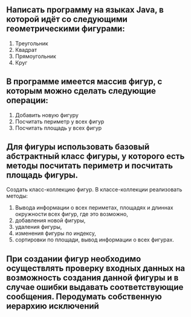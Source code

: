 ## Написать программу на языках Java, в которой идёт со следующими геометрическими фигурами:
1. Треугольник
2. Квадрат
3. Прямоугольник
4. Круг
## В программе имеется массив фигур, с которым можно сделать следующие операции:
1. Добавить новую фигуру
2. Посчитать периметр у всех фигур
3. Посчитать площадь у всех фигур
## Для фигуры использовать базовый абстрактный класс фигуры, у которого есть методы посчитать периметр и посчитать площадь фигуры.
Создать класс-коллекцию фигур. В классе-коллекции реализовать методы:
1. Вывода информации о всех периметах, площадях и длиннах окружности всех фигур, где это возможно,
2. добавления новой фигуры,
3. удаления фигуры,
4. изменения фигуры по индексу,
5. сортировки по площади, вывод информации о всех фигурах.
## При создании фигур необходимо осуществлять проверку входных данных на возможность создания данной фигуры и в случае ошибки выдавать соответствующие сообщения. Перодумать собственную иерархию исключений